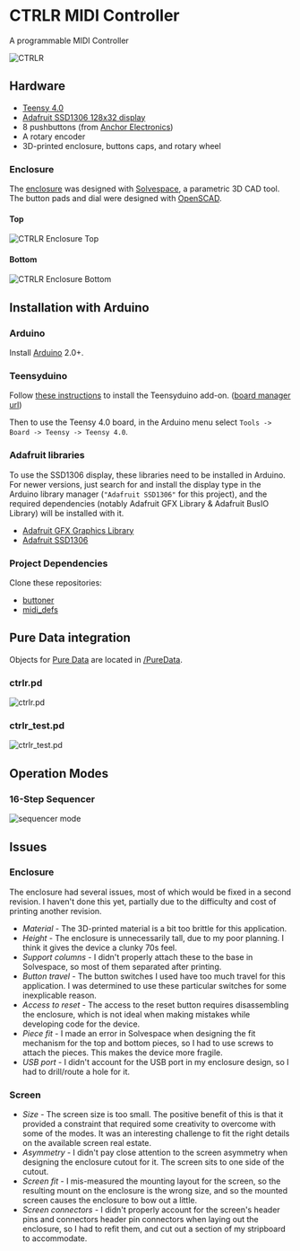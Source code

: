 # CTRLR MIDI Controller

A programmable MIDI Controller

![CTRLR](docs/ctrlr.png)


## Hardware

- [Teensy 4.0](https://www.pjrc.com/store/teensy40.html)
- [Adafruit SSD1306 128x32 display](https://www.adafruit.com/product/661)
- 8 pushbuttons (from [Anchor Electronics](https://anchor-electronics.com/))
- A rotary encoder
- 3D-printed enclosure, buttons caps, and rotary wheel


### Enclosure

The [enclosure](/enclosure) was designed with [Solvespace](https://solvespace.com/), a parametric 3D CAD tool. The button pads and dial were designed with [OpenSCAD](http://www.openscad.org/).


#### Top

![CTRLR Enclosure Top](docs/ctrlr_top_solvespace.png)


#### Bottom

![CTRLR Enclosure Bottom](docs/ctrlr_bot_solvespace.png)


## Installation with Arduino

### Arduino

Install [Arduino](https://www.arduino.cc/en/software) 2.0+.

### Teensyduino

Follow [these instructions](https://www.pjrc.com/teensy/td_download.html) to install the Teensyduino add-on. ([board manager url](https://www.pjrc.com/teensy/package_teensy_index.json))

Then to use the Teensy 4.0 board, in the Arduino menu select `Tools -> Board -> Teensy -> Teensy 4.0`.

### Adafruit libraries

To use the SSD1306 display, these libraries need to be installed in Arduino. For newer versions, just search for and install the display type in the Arduino library manager (`"Adafruit SSD1306"` for this project), and the required dependencies (notably Adafruit GFX Library & Adafruit BusIO Library) will be installed with it.

- [Adafruit GFX Graphics Library](https://learn.adafruit.com/adafruit-gfx-graphics-library/overview)
- [Adafruit SSD1306](https://github.com/adafruit/Adafruit_SSD1306)

### Project Dependencies

Clone these repositories:

- [buttoner](https://github.com/andypayne/buttoner)
- [midi_defs](https://github.com/andypayne/midi_defs)


## Pure Data integration

Objects for [Pure Data](https://puredata.info/) are located in [/PureData](/PureData).


### ctrlr.pd

![ctrlr.pd](docs/ctrlr_pd_shot.png)


### ctrlr_test.pd

![ctrlr_test.pd](docs/ctrlr_test_pd_shot.png)


## Operation Modes

### 16-Step Sequencer

![sequencer mode](docs/sequencer_layout.jpg)


## Issues

### Enclosure

The enclosure had several issues, most of which would be fixed in a second revision. I haven't done this yet, partially due to the difficulty and cost of printing another revision.

- _Material_ - The 3D-printed material is a bit too brittle for this application.
- _Height_ - The enclosure is unnecessarily tall, due to my poor planning. I think it gives the device a clunky 70s feel.
- _Support columns_ - I didn't properly attach these to the base in Solvespace, so most of them separated after printing.
- _Button travel_ - The button switches I used have too much travel for this application. I was determined to use these particular switches for some inexplicable reason.
- _Access to reset_ - The access to the reset button requires disassembling the enclosure, which is not ideal when making mistakes while developing code for the device.
- _Piece fit_ - I made an error in Solvespace when designing the fit mechanism for the top and bottom pieces, so I had to use screws to attach the pieces. This makes the device more fragile.
- _USB port_ - I didn't account for the USB port in my enclosure design, so I had to drill/route a hole for it.


### Screen

- _Size_ - The screen size is too small. The positive benefit of this is that it provided a constraint that required some creativity to overcome with some of the modes. It was an interesting challenge to fit the right details on the available screen real estate.
- _Asymmetry_ - I didn't pay close attention to the screen asymmetry when designing the enclosure cutout for it. The screen sits to one side of the cutout.
- _Screen fit_ - I mis-measured the mounting layout for the screen, so the resulting mount on the enclosure is the wrong size, and so the mounted screen causes the enclosure to bow out a little.
- _Screen connectors_ - I didn't properly account for the screen's header pins and connectors header pin connectors when laying out the enclosure, so I had to refit them, and cut out a section of my stripboard to accommodate.

